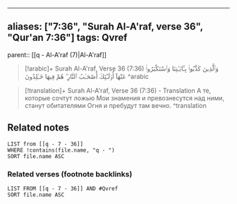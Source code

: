 
---
aliases: ["7:36", "Surah Al-A'raf, verse 36", "Qur'an 7:36"]
tags: Qvref
---

parent:: [[q - Al-A'raf (7)|Al-A'raf]]

> [!arabic]+ Surah Al-A'raf, Verse 36 (7:36)
> <span class="quran-arabic">وَٱلَّذِينَ كَذَّبُوا۟ بِـَٔايَـٰتِنَا وَٱسْتَكْبَرُوا۟ عَنْهَآ أُو۟لَـٰٓئِكَ أَصْحَـٰبُ ٱلنَّارِ ۖ هُمْ فِيهَا خَـٰلِدُونَ</span>
^arabic

> [!translation]+ Surah Al-A'raf, Verse 36 (7:36) - Translation
> А те, которые сочтут ложью Мои знамения и превознесутся над ними, станут обитателями Огня и пребудут там вечно.
^translation



## Related notes
```dataview
LIST from [[q - 7 - 36]]
WHERE !contains(file.name, "q - ")
SORT file.name ASC
```

### Related verses (footnote backlinks)
```dataview
LIST FROM [[q - 7 - 36]] AND #Qvref
SORT file.name ASC
```


